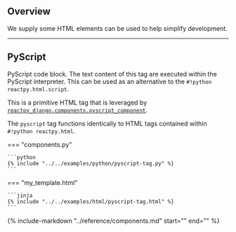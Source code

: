 ## Overview

<p class="intro" markdown>

We supply some HTML elements can be used to help simplify development.

</p>

---

## PyScript

PyScript code block. The text content of this tag are executed within the PyScript interpreter. This can be used as an alternative to the `#!python reactpy.html.script`.

This is a primitive HTML tag that is leveraged by [`reactpy_django.components.pyscript_component`](./components.md#pyscript-component).

The `pyscript` tag functions identically to HTML tags contained within `#!python reactpy.html`.

=== "components.py"

    ```python
    {% include "../../examples/python/pyscript-tag.py" %}
    ```

=== "my_template.html"

    ```jinja
    {% include "../../examples/html/pyscript-tag.html" %}
    ```

{% include-markdown "../reference/components.md" start="<!--pyscript-setup-required-start-->" end="<!--pyscript-setup-required-end-->" %}
